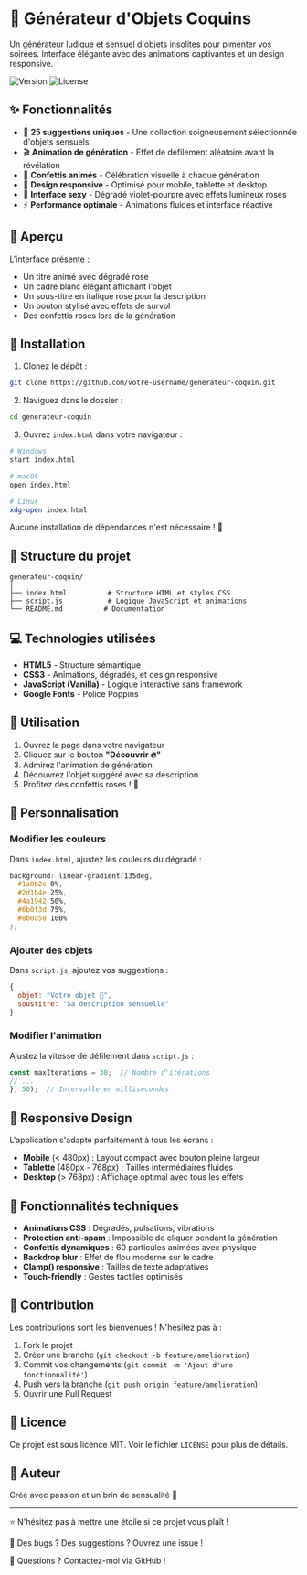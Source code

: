 # 💋 Générateur d'Objets Coquins

Un générateur ludique et sensuel d'objets insolites pour pimenter vos soirées. Interface élégante avec des animations captivantes et un design responsive.

![Version](https://img.shields.io/badge/version-1.0.0-ff1493)
![License](https://img.shields.io/badge/license-MIT-ff69b4)

## ✨ Fonctionnalités

- 🎲 **25 suggestions uniques** - Une collection soigneusement sélectionnée d'objets sensuels
- 🎬 **Animation de génération** - Effet de défilement aléatoire avant la révélation
- 🎊 **Confettis animés** - Célébration visuelle à chaque génération
- 📱 **Design responsive** - Optimisé pour mobile, tablette et desktop
- 🎨 **Interface sexy** - Dégradé violet-pourpre avec effets lumineux roses
- ⚡ **Performance optimale** - Animations fluides et interface réactive

## 🎨 Aperçu

L'interface présente :
- Un titre animé avec dégradé rose
- Un cadre blanc élégant affichant l'objet
- Un sous-titre en italique rose pour la description
- Un bouton stylisé avec effets de survol
- Des confettis roses lors de la génération

## 🚀 Installation

1. Clonez le dépôt :
```bash
git clone https://github.com/votre-username/generateur-coquin.git
```

2. Naviguez dans le dossier :
```bash
cd generateur-coquin
```

3. Ouvrez `index.html` dans votre navigateur :
```bash
# Windows
start index.html

# macOS
open index.html

# Linux
xdg-open index.html
```

Aucune installation de dépendances n'est nécessaire ! 🎉

## 📂 Structure du projet

```
generateur-coquin/
│
├── index.html          # Structure HTML et styles CSS
├── script.js           # Logique JavaScript et animations
└── README.md          # Documentation
```

## 💻 Technologies utilisées

- **HTML5** - Structure sémantique
- **CSS3** - Animations, dégradés, et design responsive
- **JavaScript (Vanilla)** - Logique interactive sans framework
- **Google Fonts** - Police Poppins

## 🎯 Utilisation

1. Ouvrez la page dans votre navigateur
2. Cliquez sur le bouton **"Découvrir 🔥"**
3. Admirez l'animation de génération
4. Découvrez l'objet suggéré avec sa description
5. Profitez des confettis roses ! 🎊

## 🎨 Personnalisation

### Modifier les couleurs

Dans `index.html`, ajustez les couleurs du dégradé :

```css
background: linear-gradient(135deg, 
  #1a0b2e 0%, 
  #2d1b4e 25%, 
  #4a1942 50%, 
  #6b0f3d 75%, 
  #8b0a50 100%
);
```

### Ajouter des objets

Dans `script.js`, ajoutez vos suggestions :

```javascript
{
  objet: "Votre objet 🎀",
  soustitre: "Sa description sensuelle"
}
```

### Modifier l'animation

Ajustez la vitesse de défilement dans `script.js` :

```javascript
const maxIterations = 30;  // Nombre d'itérations
// ...
}, 50);  // Intervalle en millisecondes
```

## 📱 Responsive Design

L'application s'adapte parfaitement à tous les écrans :

- **Mobile** (< 480px) : Layout compact avec bouton pleine largeur
- **Tablette** (480px - 768px) : Tailles intermédiaires fluides
- **Desktop** (> 768px) : Affichage optimal avec tous les effets

## 🌟 Fonctionnalités techniques

- **Animations CSS** : Dégradés, pulsations, vibrations
- **Protection anti-spam** : Impossible de cliquer pendant la génération
- **Confettis dynamiques** : 60 particules animées avec physique
- **Backdrop blur** : Effet de flou moderne sur le cadre
- **Clamp() responsive** : Tailles de texte adaptatives
- **Touch-friendly** : Gestes tactiles optimisés

## 🤝 Contribution

Les contributions sont les bienvenues ! N'hésitez pas à :

1. Fork le projet
2. Créer une branche (`git checkout -b feature/amelioration`)
3. Commit vos changements (`git commit -m 'Ajout d'une fonctionnalité'`)
4. Push vers la branche (`git push origin feature/amelioration`)
5. Ouvrir une Pull Request

## 📜 Licence

Ce projet est sous licence MIT. Voir le fichier `LICENSE` pour plus de détails.

## 💖 Auteur

Créé avec passion et un brin de sensualité 💋

---

⭐ N'hésitez pas à mettre une étoile si ce projet vous plaît !

🐛 Des bugs ? Des suggestions ? Ouvrez une issue !

💬 Questions ? Contactez-moi via GitHub !
